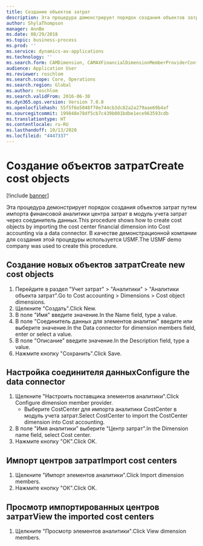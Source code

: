 ```yaml
---
title: Создание объектов затрат
description: Эта процедура демонстрирует порядок создания объектов затрат путем импорта финансовой аналитики центра затрат в модуль учета затрат через соединитель данных.
author: ShylaThompson
manager: AnnBe
ms.date: 08/29/2018
ms.topic: business-process
ms.prod: ''
ms.service: dynamics-ax-applications
ms.technology: ''
ms.search.form: CAMDimension, CAMAXFinancialDimensionMemberProviderConfiguration, CAMDimensionMember
audience: Application User
ms.reviewer: roschlom
ms.search.scope: Core, Operations
ms.search.region: Global
ms.author: roschlom
ms.search.validFrom: 2016-06-30
ms.dyn365.ops.version: Version 7.0.0
ms.openlocfilehash: 55f5f6e5048f70e744cb3dc82a2a279aae69b4af
ms.sourcegitcommit: 199848e78df5cb7c439b001bdbe1ece963593cdb
ms.translationtype: HT
ms.contentlocale: ru-RU
ms.lasthandoff: 10/13/2020
ms.locfileid: "4447337"
---
```

# <a name="create-cost-objects"></a><span data-ttu-id="c1696-103">Создание объектов затрат</span><span class="sxs-lookup"><span data-stu-id="c1696-103">Create cost objects</span></span> 

[!include [banner](../../includes/banner.md)]

<span data-ttu-id="c1696-104">Эта процедура демонстрирует порядок создания объектов затрат путем импорта финансовой аналитики центра затрат в модуль учета затрат через соединитель данных.</span><span class="sxs-lookup"><span data-stu-id="c1696-104">This procedure shows how to create cost objects by importing the cost center financial dimension into Cost accounting via a data connector.</span></span> <span data-ttu-id="c1696-105">В качестве демонстрационной компании для создания этой процедуры используется USMF.</span><span class="sxs-lookup"><span data-stu-id="c1696-105">The USMF demo company was used to create this procedure.</span></span> 


## <a name="create-new-cost-objects"></a><span data-ttu-id="c1696-106">Создание новых объектов затрат</span><span class="sxs-lookup"><span data-stu-id="c1696-106">Create new cost objects</span></span>
1. <span data-ttu-id="c1696-107">Перейдите в раздел "Учет затрат" > "Аналитики" > "Аналитики объекта затрат".</span><span class="sxs-lookup"><span data-stu-id="c1696-107">Go to Cost accounting > Dimensions > Cost object dimensions.</span></span>
2. <span data-ttu-id="c1696-108">Щелкните "Создать".</span><span class="sxs-lookup"><span data-stu-id="c1696-108">Click New.</span></span>
3. <span data-ttu-id="c1696-109">В поле "Имя" введите значение.</span><span class="sxs-lookup"><span data-stu-id="c1696-109">In the Name field, type a value.</span></span>
4. <span data-ttu-id="c1696-110">В поле "Соединитель данных для элементов аналитик" введите или выберите значение.</span><span class="sxs-lookup"><span data-stu-id="c1696-110">In the Data connector for dimension members field, enter or select a value.</span></span>
5. <span data-ttu-id="c1696-111">В поле "Описание" введите значение.</span><span class="sxs-lookup"><span data-stu-id="c1696-111">In the Description field, type a value.</span></span>
6. <span data-ttu-id="c1696-112">Нажмите кнопку "Сохранить".</span><span class="sxs-lookup"><span data-stu-id="c1696-112">Click Save.</span></span>

## <a name="configure-the-data-connector"></a><span data-ttu-id="c1696-113">Настройка соединителя данных</span><span class="sxs-lookup"><span data-stu-id="c1696-113">Configure the data connector</span></span>
1. <span data-ttu-id="c1696-114">Щелкните "Настроить поставщика элементов аналитики".</span><span class="sxs-lookup"><span data-stu-id="c1696-114">Click Configure dimension member provider.</span></span>
    * <span data-ttu-id="c1696-115">Выберите CostCenter для импорта аналитики CostCenter в модуль учета затрат.</span><span class="sxs-lookup"><span data-stu-id="c1696-115">Select CostCenter to import the CostCenter dimension into Cost accounting.</span></span>  
2. <span data-ttu-id="c1696-116">В поле "Имя аналитики" выберите "Центр затрат".</span><span class="sxs-lookup"><span data-stu-id="c1696-116">In the Dimension name field, select Cost center.</span></span>
3. <span data-ttu-id="c1696-117">Нажмите кнопку "OК".</span><span class="sxs-lookup"><span data-stu-id="c1696-117">Click OK.</span></span>

## <a name="import-cost-centers"></a><span data-ttu-id="c1696-118">Импорт центров затрат</span><span class="sxs-lookup"><span data-stu-id="c1696-118">Import cost centers</span></span>
1. <span data-ttu-id="c1696-119">Щелкните "Импорт элементов аналитики".</span><span class="sxs-lookup"><span data-stu-id="c1696-119">Click Import dimension members.</span></span>
2. <span data-ttu-id="c1696-120">Нажмите кнопку "OК".</span><span class="sxs-lookup"><span data-stu-id="c1696-120">Click OK.</span></span>

## <a name="view-the-imported-cost-centers"></a><span data-ttu-id="c1696-121">Просмотр импортированных центров затрат</span><span class="sxs-lookup"><span data-stu-id="c1696-121">View the imported cost centers</span></span>
1. <span data-ttu-id="c1696-122">Щелкните "Просмотр элементов аналитики".</span><span class="sxs-lookup"><span data-stu-id="c1696-122">Click View dimension members.</span></span>

